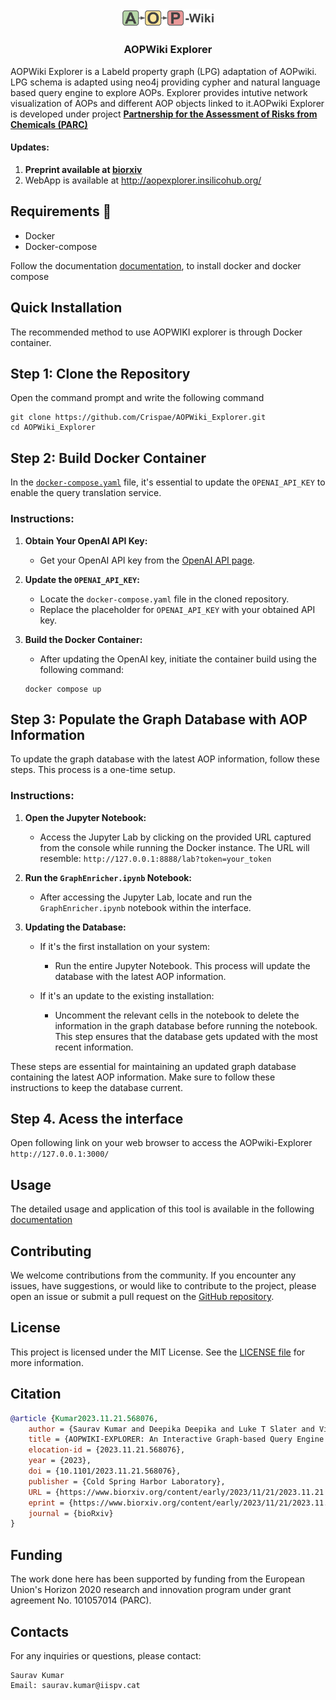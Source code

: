 ﻿
<div align="center">
  <img src="frontend/public/logo.png" alt="" width="150">
  <h3>AOPWiki Explorer</h3>
</div>


AOPWiki Explorer is a Labeld property graph (LPG) adaptation of AOPwiki. LPG schema is adapted using neo4j providing cypher and natural language based query engine to explore AOPs. Explorer provides intutive network visualization of AOPs and different AOP objects linked to it.AOPwiki Explorer is developed under project [**Partnership for the Assessment of Risks from Chemicals (PARC)**](https://www.eu-parc.eu)  

#### Updates:
1. **Preprint available at [biorxiv](https://www.biorxiv.org/content/10.1101/2023.11.21.568076v1)**
2. WebApp is available at http://aopexplorer.insilicohub.org/  

## Requirements 🐳
- Docker  
- Docker-compose  

Follow the documentation [documentation](https://docs.docker.com/engine/install/), to install docker and docker compose

## Quick Installation

The recommended method to use AOPWIKI explorer is through Docker container.

## Step 1: Clone the Repository
Open the command prompt and write the following command
  ```shell
git clone https://github.com/Crispae/AOPWiki_Explorer.git
cd AOPWiki_Explorer
```  
## Step 2: Build Docker Container

In the [`docker-compose.yaml`](https://github.com/Crispae/AOPWiki_Explorer/blob/main/docker-compose.yaml) file, it's essential to update the `OPENAI_API_KEY` to enable the query translation service.

### Instructions:

1. **Obtain Your OpenAI API Key:**
   - Get your OpenAI API key from the [OpenAI API page](https://openai.com/blog/openai-api).

2. **Update the `OPENAI_API_KEY`:**
   - Locate the `docker-compose.yaml` file in the cloned repository.
   - Replace the placeholder for `OPENAI_API_KEY` with your obtained API key.

3. **Build the Docker Container:**
   - After updating the OpenAI key, initiate the container build using the following command:
   ```shell
   docker compose up

## Step 3: Populate the Graph Database with AOP Information

To update the graph database with the latest AOP information, follow these steps. This process is a one-time setup.

### Instructions:

1. **Open the Jupyter Notebook:**
   - Access the Jupyter Lab by clicking on the provided URL captured from the console while running the Docker instance. The URL will resemble: `http://127.0.0.1:8888/lab?token=your_token`

2. **Run the `GraphEnricher.ipynb` Notebook:**
   - After accessing the Jupyter Lab, locate and run the `GraphEnricher.ipynb` notebook within the interface.

3. **Updating the Database:**
   - If it's the first installation on your system:
     - Run the entire Jupyter Notebook. This process will update the database with the latest AOP information.

   - If it's an update to the existing installation:
     - Uncomment the relevant cells in the notebook to delete the information in the graph database before running the notebook. This step ensures that the database gets updated with the most recent information.

These steps are essential for maintaining an updated graph database containing the latest AOP information. Make sure to follow these instructions to keep the database current.


## Step 4. Acess the interface  
Open following link on your web browser to access the AOPwiki-Explorer  ```http://127.0.0.1:3000/```

## Usage
  The detailed usage and application of this tool is available in the following [documentation](https://crispae.github.io/AOPWiki_Explorer/)

## Contributing

We welcome contributions from the community. If you encounter any issues, have suggestions, or would like to contribute to the project, please open an issue or submit a pull request on the [GitHub repository](https://github.com/Crispae/AOPWiki_Explorer).

## License
This project is licensed under the MIT License. See the [LICENSE file](https://github.com/Crispae/AOPWiki_Explorer/blob/main/LICENSE.txt) for more information.

## Citation
```bibtex
@article {Kumar2023.11.21.568076,
	author = {Saurav Kumar and Deepika Deepika and Luke T Slater and Vikas Kumar, Sr.},
	title = {AOPWIKI-EXPLORER: An Interactive Graph-based Query Engine leveraging Large Language Models},
	elocation-id = {2023.11.21.568076},
	year = {2023},
	doi = {10.1101/2023.11.21.568076},
	publisher = {Cold Spring Harbor Laboratory},
	URL = {https://www.biorxiv.org/content/early/2023/11/21/2023.11.21.568076},
	eprint = {https://www.biorxiv.org/content/early/2023/11/21/2023.11.21.568076.full.pdf},
	journal = {bioRxiv}
}
```
## Funding
The work done here has been supported by funding from the European Union's Horizon 2020 research and innovation program under grant agreement No. 101057014 (PARC).

## Contacts
For any inquiries or questions, please contact:

    Saurav Kumar
    Email: saurav.kumar@iispv.cat
